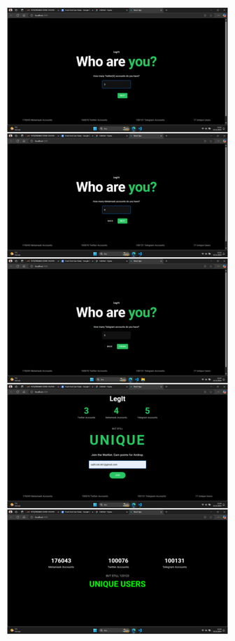 ![Twitter veri alma](<demo/Ekran%20Görüntüsü%20(48).png>)
![Meetamask veri alma](<demo/Ekran%20Görüntüsü%20(49).png>)
![Telegram veri alma](<demo/Ekran%20Görüntüsü%20(49.1).png>)
![katıl](<demo/Ekran%20Görüntüsü%20(50).png>)
![sonuç](<demo/Ekran%20Görüntüsü%20(51).png>)
